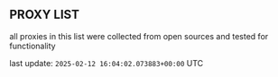 ## PROXY LIST

all proxies in this list were collected from open sources and tested for functionality

last update: `2025-02-12 16:04:02.073883+00:00` UTC